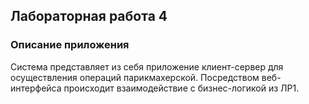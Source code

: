 ## Лабораторная работа 4
### Описание приложения
Система представляет из себя приложение клиент-сервер для осуществления операций парикмахерской. Посредством веб-интерфейса происходит взаимодействие с бизнес-логикой из ЛР1.
